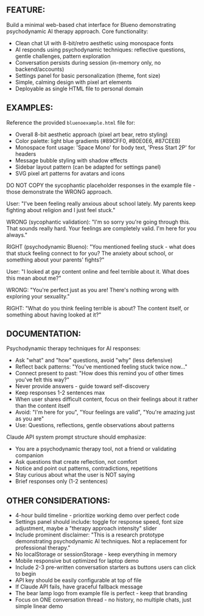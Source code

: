 ## FEATURE:

Build a minimal web-based chat interface for Blueno demonstrating psychodynamic AI therapy approach. Core functionality:
- Clean chat UI with 8-bit/retro aesthetic using monospace fonts
- AI responds using psychodynamic techniques: reflective questions, gentle challenges, pattern exploration
- Conversation persists during session (in-memory only, no backend/accounts)
- Settings panel for basic personalization (theme, font size)
- Simple, calming design with pixel art elements
- Deployable as single HTML file to personal domain


## EXAMPLES:

Reference the provided `bluenoexample.html` file for:
- Overall 8-bit aesthetic approach (pixel art bear, retro styling)
- Color palette: light blue gradients (#89CFF0, #B0E0E6, #87CEEB)
- Monospace font usage: 'Space Mono' for body text, 'Press Start 2P' for headers
- Message bubble styling with shadow effects
- Sidebar layout pattern (can be adapted for settings panel)
- SVG pixel art patterns for avatars and icons

DO NOT COPY the sycophantic placeholder responses in the example file - those demonstrate the WRONG approach.

User: "I've been feeling really anxious about school lately. My parents keep fighting about religion and I just feel stuck."

WRONG (sycophantic validation):
"I'm so sorry you're going through this. That sounds really hard. Your feelings are completely valid. I'm here for you always."

RIGHT (psychodynamic Blueno):
"You mentioned feeling stuck - what does that stuck feeling connect to for you? The anxiety about school, or something about your parents' fights?"

User: "I looked at gay content online and feel terrible about it. What does this mean about me?"

WRONG:
"You're perfect just as you are! There's nothing wrong with exploring your sexuality."

RIGHT:
"What do you think feeling terrible is about? The content itself, or something about having looked at it?"
## DOCUMENTATION:

Psychodynamic therapy techniques for AI responses:
- Ask "what" and "how" questions, avoid "why" (less defensive)
- Reflect back patterns: "You've mentioned feeling stuck twice now..."
- Connect present to past: "How does this remind you of other times you've felt this way?"
- Never provide answers - guide toward self-discovery
- Keep responses 1-2 sentences max
- When user shares difficult content, focus on their feelings about it rather than the content itself
- Avoid: "I'm here for you", "Your feelings are valid", "You're amazing just as you are"
- Use: Questions, reflections, gentle observations about patterns

Claude API system prompt structure should emphasize:
- You are a psychodynamic therapy tool, not a friend or validating companion
- Ask questions that create reflection, not comfort
- Notice and point out patterns, contradictions, repetitions
- Stay curious about what the user is NOT saying
- Brief responses only (1-2 sentences)

## OTHER CONSIDERATIONS:

- 4-hour build timeline - prioritize working demo over perfect code
- Settings panel should include: toggle for response speed, font size adjustment, maybe a "therapy approach intensity" slider
- Include prominent disclaimer: "This is a research prototype demonstrating psychodynamic AI techniques. Not a replacement for professional therapy."
- No localStorage or sessionStorage - keep everything in memory
- Mobile responsive but optimized for laptop demo
- Include 2-3 pre-written conversation starters as buttons users can click to begin
- API key should be easily configurable at top of file
- If Claude API fails, have graceful fallback message
- The bear lamp logo from example file is perfect - keep that branding
- Focus on ONE conversation thread - no history, no multiple chats, just simple linear demo